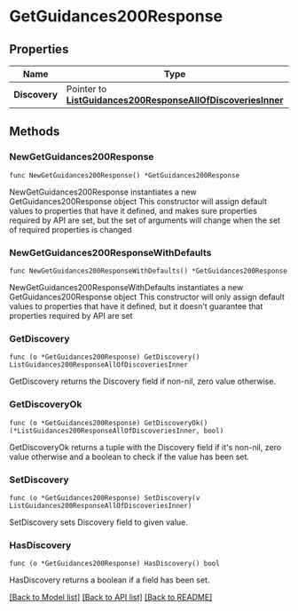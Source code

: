 # GetGuidances200Response

## Properties

Name | Type | Description | Notes
------------ | ------------- | ------------- | -------------
**Discovery** | Pointer to [**ListGuidances200ResponseAllOfDiscoveriesInner**](ListGuidances200ResponseAllOfDiscoveriesInner.md) |  | [optional] 

## Methods

### NewGetGuidances200Response

`func NewGetGuidances200Response() *GetGuidances200Response`

NewGetGuidances200Response instantiates a new GetGuidances200Response object
This constructor will assign default values to properties that have it defined,
and makes sure properties required by API are set, but the set of arguments
will change when the set of required properties is changed

### NewGetGuidances200ResponseWithDefaults

`func NewGetGuidances200ResponseWithDefaults() *GetGuidances200Response`

NewGetGuidances200ResponseWithDefaults instantiates a new GetGuidances200Response object
This constructor will only assign default values to properties that have it defined,
but it doesn't guarantee that properties required by API are set

### GetDiscovery

`func (o *GetGuidances200Response) GetDiscovery() ListGuidances200ResponseAllOfDiscoveriesInner`

GetDiscovery returns the Discovery field if non-nil, zero value otherwise.

### GetDiscoveryOk

`func (o *GetGuidances200Response) GetDiscoveryOk() (*ListGuidances200ResponseAllOfDiscoveriesInner, bool)`

GetDiscoveryOk returns a tuple with the Discovery field if it's non-nil, zero value otherwise
and a boolean to check if the value has been set.

### SetDiscovery

`func (o *GetGuidances200Response) SetDiscovery(v ListGuidances200ResponseAllOfDiscoveriesInner)`

SetDiscovery sets Discovery field to given value.

### HasDiscovery

`func (o *GetGuidances200Response) HasDiscovery() bool`

HasDiscovery returns a boolean if a field has been set.


[[Back to Model list]](../README.md#documentation-for-models) [[Back to API list]](../README.md#documentation-for-api-endpoints) [[Back to README]](../README.md)


